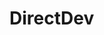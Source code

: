 #  <h> DirectDev</h>
<div>
<img height="180em"   align="center" src="https://github-readme-stats.vercel.app/api?username=Directinho&theme=radical&show_icons=true)
                                          
</div>
<div>
</div>
